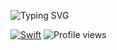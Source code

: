 ![Typing SVG](https://readme-typing-svg.herokuapp.com?font=Fira+Code&size=23&pause=1000&color=FFFFFF&height=40&lines=iOS)

[![Swift](https://img.shields.io/badge/swift-%23FA7343.svg?&style=for-the-badge&logo=swift&logoColor=white)](https://github.com/qwotic/)
![Profile views](https://visitor-badge.laobi.icu/badge?page_id=qwotic&title=Profile%20views)


